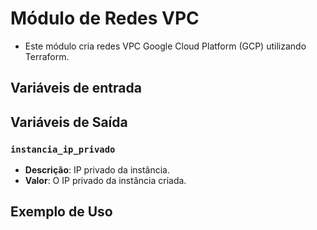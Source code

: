 # Módulo de Redes VPC

- Este módulo cria redes VPC Google Cloud Platform (GCP) utilizando Terraform.

## Variáveis de entrada


## Variáveis de Saída

### `instancia_ip_privado`
- **Descrição**: IP privado da instância.
- **Valor**: O IP privado da instância criada.

## Exemplo de Uso

```hcl
```
